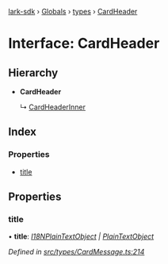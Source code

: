 [lark-sdk](../README.md) › [Globals](../globals.md) › [types](../modules/types.md) › [CardHeader](types.cardheader.md)

# Interface: CardHeader

## Hierarchy

* **CardHeader**

  ↳ [CardHeaderInner](types.cardheaderinner.md)

## Index

### Properties

* [title](types.cardheader.md#title)

## Properties

###  title

• **title**: *[I18NPlainTextObject](types.i18nplaintextobject.md) | [PlainTextObject](types.plaintextobject.md)*

*Defined in [src/types/CardMessage.ts:214](https://github.com/TbhT/lark-sdk/blob/5ecb791/src/types/CardMessage.ts#L214)*

